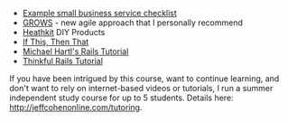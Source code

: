 * [Example small business service checklist](http://cushionapp.com/running-costs/)
* [GROWS](http://growsmethod.com/) - new agile approach that I personally recommend
* [Heathkit](http://heathkit.com/) DIY Products
* [If This, Then That](https://ifttt.com/)
* [Michael Hartl's Rails Tutorial](https://www.railstutorial.org/)
* [Thinkful Rails Tutorial](http://www.thinkful.com/learn/ruby-on-rails-tutorial/)

If you have been intrigued by this course, want to continue learning, and don't want to rely on internet-based videos or tutorials, I run a summer independent study course for up to 5 students.  Details here: http://jeffcohenonline.com/tutoring.
